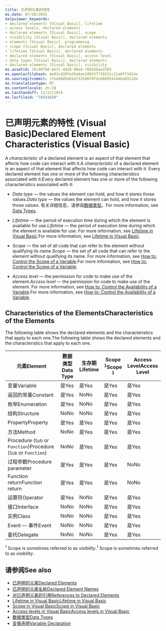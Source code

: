 ```yaml
---
title: 已声明元素的特性
ms.date: 07/20/2015
helpviewer_keywords:
- declared elements [Visual Basic], lifetime
- access levels, declared elements
- declared elements [Visual Basic], scope
- visibility [Visual Basic], declared elements
- elements [Visual Basic], programming
- scope [Visual Basic], declared elements
- lifetime [Visual Basic], declared elements
- declared elements [Visual Basic], access level
- data types [Visual Basic], declared elements
- declared elements [Visual Basic], visibility
ms.assetid: 1bc40fb8-b67c-4428-90a4-76b630ae2583
ms.openlocfilehash: 4e03cd28fed5e0ae109337739251c11a0ff3424a
ms.sourcegitcommit: 17ee6605e01ef32506f8fdc686954244ba6911de
ms.translationtype: MT
ms.contentlocale: zh-CN
ms.lasthandoff: 11/22/2019
ms.locfileid: "74331629"
---
```

# <a name="declared-element-characteristics-visual-basic"></a><span data-ttu-id="c66e6-102">已声明元素的特性 (Visual Basic)</span><span class="sxs-lookup"><span data-stu-id="c66e6-102">Declared Element Characteristics (Visual Basic)</span></span>
<span data-ttu-id="c66e6-103">A *characteristic* of a declared element is an aspect of that element that affects how code can interact with it.</span><span class="sxs-lookup"><span data-stu-id="c66e6-103">A *characteristic* of a declared element is an aspect of that element that affects how code can interact with it.</span></span> <span data-ttu-id="c66e6-104">Every declared element has one or more of the following characteristics associated with it:</span><span class="sxs-lookup"><span data-stu-id="c66e6-104">Every declared element has one or more of the following characteristics associated with it:</span></span>  
  
- <span data-ttu-id="c66e6-105">*Data type* — the values the element can hold, and how it stores those values.</span><span class="sxs-lookup"><span data-stu-id="c66e6-105">*Data type* — the values the element can hold, and how it stores those values.</span></span> <span data-ttu-id="c66e6-106">有关详细信息，请参阅[数据类型](../../../../visual-basic/language-reference/data-types/index.md)。</span><span class="sxs-lookup"><span data-stu-id="c66e6-106">For more information, see [Data Types](../../../../visual-basic/language-reference/data-types/index.md).</span></span>  
  
- <span data-ttu-id="c66e6-107">*Lifetime* — the period of execution time during which the element is available for use.</span><span class="sxs-lookup"><span data-stu-id="c66e6-107">*Lifetime* — the period of execution time during which the element is available for use.</span></span> <span data-ttu-id="c66e6-108">For more information, see [Lifetime in Visual Basic](../../../../visual-basic/programming-guide/language-features/declared-elements/lifetime.md).</span><span class="sxs-lookup"><span data-stu-id="c66e6-108">For more information, see [Lifetime in Visual Basic](../../../../visual-basic/programming-guide/language-features/declared-elements/lifetime.md).</span></span>  
  
- <span data-ttu-id="c66e6-109">*Scope* — the set of all code that can refer to the element without qualifying its name.</span><span class="sxs-lookup"><span data-stu-id="c66e6-109">*Scope* — the set of all code that can refer to the element without qualifying its name.</span></span> <span data-ttu-id="c66e6-110">For more information, see [How to: Control the Scope of a Variable](../../../../visual-basic/programming-guide/language-features/declared-elements/how-to-control-the-scope-of-a-variable.md).</span><span class="sxs-lookup"><span data-stu-id="c66e6-110">For more information, see [How to: Control the Scope of a Variable](../../../../visual-basic/programming-guide/language-features/declared-elements/how-to-control-the-scope-of-a-variable.md).</span></span>  
  
- <span data-ttu-id="c66e6-111">*Access level* — the permission for code to make use of the element.</span><span class="sxs-lookup"><span data-stu-id="c66e6-111">*Access level* — the permission for code to make use of the element.</span></span> <span data-ttu-id="c66e6-112">For more information, see [How to: Control the Availability of a Variable](../../../../visual-basic/programming-guide/language-features/declared-elements/how-to-control-the-availability-of-a-variable.md).</span><span class="sxs-lookup"><span data-stu-id="c66e6-112">For more information, see [How to: Control the Availability of a Variable](../../../../visual-basic/programming-guide/language-features/declared-elements/how-to-control-the-availability-of-a-variable.md).</span></span>  
  
## <a name="characteristics-of-the-elements"></a><span data-ttu-id="c66e6-113">Characteristics of the Elements</span><span class="sxs-lookup"><span data-stu-id="c66e6-113">Characteristics of the Elements</span></span>  
 <span data-ttu-id="c66e6-114">The following table shows the declared elements and the characteristics that apply to each one.</span><span class="sxs-lookup"><span data-stu-id="c66e6-114">The following table shows the declared elements and the characteristics that apply to each one.</span></span>  
  
|<span data-ttu-id="c66e6-115">元素</span><span class="sxs-lookup"><span data-stu-id="c66e6-115">Element</span></span>|<span data-ttu-id="c66e6-116">数据类型</span><span class="sxs-lookup"><span data-stu-id="c66e6-116">Data Type</span></span>|<span data-ttu-id="c66e6-117">生存期</span><span class="sxs-lookup"><span data-stu-id="c66e6-117">Lifetime</span></span>|<span data-ttu-id="c66e6-118">Scope <sup>1</sup></span><span class="sxs-lookup"><span data-stu-id="c66e6-118">Scope <sup>1</sup></span></span>|<span data-ttu-id="c66e6-119">Access Level</span><span class="sxs-lookup"><span data-stu-id="c66e6-119">Access Level</span></span>|  
|-------------|---------------|--------------|------------------------|------------------|  
|<span data-ttu-id="c66e6-120">变量</span><span class="sxs-lookup"><span data-stu-id="c66e6-120">Variable</span></span>|<span data-ttu-id="c66e6-121">是</span><span class="sxs-lookup"><span data-stu-id="c66e6-121">Yes</span></span>|<span data-ttu-id="c66e6-122">是</span><span class="sxs-lookup"><span data-stu-id="c66e6-122">Yes</span></span>|<span data-ttu-id="c66e6-123">是</span><span class="sxs-lookup"><span data-stu-id="c66e6-123">Yes</span></span>|<span data-ttu-id="c66e6-124">是</span><span class="sxs-lookup"><span data-stu-id="c66e6-124">Yes</span></span>|  
|<span data-ttu-id="c66e6-125">返回的常量</span><span class="sxs-lookup"><span data-stu-id="c66e6-125">Constant</span></span>|<span data-ttu-id="c66e6-126">是</span><span class="sxs-lookup"><span data-stu-id="c66e6-126">Yes</span></span>|<span data-ttu-id="c66e6-127">No</span><span class="sxs-lookup"><span data-stu-id="c66e6-127">No</span></span>|<span data-ttu-id="c66e6-128">是</span><span class="sxs-lookup"><span data-stu-id="c66e6-128">Yes</span></span>|<span data-ttu-id="c66e6-129">是</span><span class="sxs-lookup"><span data-stu-id="c66e6-129">Yes</span></span>|  
|<span data-ttu-id="c66e6-130">枚举</span><span class="sxs-lookup"><span data-stu-id="c66e6-130">Enumeration</span></span>|<span data-ttu-id="c66e6-131">是</span><span class="sxs-lookup"><span data-stu-id="c66e6-131">Yes</span></span>|<span data-ttu-id="c66e6-132">No</span><span class="sxs-lookup"><span data-stu-id="c66e6-132">No</span></span>|<span data-ttu-id="c66e6-133">是</span><span class="sxs-lookup"><span data-stu-id="c66e6-133">Yes</span></span>|<span data-ttu-id="c66e6-134">是</span><span class="sxs-lookup"><span data-stu-id="c66e6-134">Yes</span></span>|  
|<span data-ttu-id="c66e6-135">结构</span><span class="sxs-lookup"><span data-stu-id="c66e6-135">Structure</span></span>|<span data-ttu-id="c66e6-136">No</span><span class="sxs-lookup"><span data-stu-id="c66e6-136">No</span></span>|<span data-ttu-id="c66e6-137">No</span><span class="sxs-lookup"><span data-stu-id="c66e6-137">No</span></span>|<span data-ttu-id="c66e6-138">是</span><span class="sxs-lookup"><span data-stu-id="c66e6-138">Yes</span></span>|<span data-ttu-id="c66e6-139">是</span><span class="sxs-lookup"><span data-stu-id="c66e6-139">Yes</span></span>|  
|<span data-ttu-id="c66e6-140">Property</span><span class="sxs-lookup"><span data-stu-id="c66e6-140">Property</span></span>|<span data-ttu-id="c66e6-141">是</span><span class="sxs-lookup"><span data-stu-id="c66e6-141">Yes</span></span>|<span data-ttu-id="c66e6-142">是</span><span class="sxs-lookup"><span data-stu-id="c66e6-142">Yes</span></span>|<span data-ttu-id="c66e6-143">是</span><span class="sxs-lookup"><span data-stu-id="c66e6-143">Yes</span></span>|<span data-ttu-id="c66e6-144">是</span><span class="sxs-lookup"><span data-stu-id="c66e6-144">Yes</span></span>|  
|<span data-ttu-id="c66e6-145">方法</span><span class="sxs-lookup"><span data-stu-id="c66e6-145">Method</span></span>|<span data-ttu-id="c66e6-146">No</span><span class="sxs-lookup"><span data-stu-id="c66e6-146">No</span></span>|<span data-ttu-id="c66e6-147">是</span><span class="sxs-lookup"><span data-stu-id="c66e6-147">Yes</span></span>|<span data-ttu-id="c66e6-148">是</span><span class="sxs-lookup"><span data-stu-id="c66e6-148">Yes</span></span>|<span data-ttu-id="c66e6-149">是</span><span class="sxs-lookup"><span data-stu-id="c66e6-149">Yes</span></span>|  
|<span data-ttu-id="c66e6-150">Procedure (`Sub` or `Function`)</span><span class="sxs-lookup"><span data-stu-id="c66e6-150">Procedure (`Sub` or `Function`)</span></span>|<span data-ttu-id="c66e6-151">No</span><span class="sxs-lookup"><span data-stu-id="c66e6-151">No</span></span>|<span data-ttu-id="c66e6-152">是</span><span class="sxs-lookup"><span data-stu-id="c66e6-152">Yes</span></span>|<span data-ttu-id="c66e6-153">是</span><span class="sxs-lookup"><span data-stu-id="c66e6-153">Yes</span></span>|<span data-ttu-id="c66e6-154">是</span><span class="sxs-lookup"><span data-stu-id="c66e6-154">Yes</span></span>|  
|<span data-ttu-id="c66e6-155">过程参数</span><span class="sxs-lookup"><span data-stu-id="c66e6-155">Procedure parameter</span></span>|<span data-ttu-id="c66e6-156">是</span><span class="sxs-lookup"><span data-stu-id="c66e6-156">Yes</span></span>|<span data-ttu-id="c66e6-157">是</span><span class="sxs-lookup"><span data-stu-id="c66e6-157">Yes</span></span>|<span data-ttu-id="c66e6-158">是</span><span class="sxs-lookup"><span data-stu-id="c66e6-158">Yes</span></span>|<span data-ttu-id="c66e6-159">No</span><span class="sxs-lookup"><span data-stu-id="c66e6-159">No</span></span>|  
|<span data-ttu-id="c66e6-160">Function return</span><span class="sxs-lookup"><span data-stu-id="c66e6-160">Function return</span></span>|<span data-ttu-id="c66e6-161">是</span><span class="sxs-lookup"><span data-stu-id="c66e6-161">Yes</span></span>|<span data-ttu-id="c66e6-162">是</span><span class="sxs-lookup"><span data-stu-id="c66e6-162">Yes</span></span>|<span data-ttu-id="c66e6-163">是</span><span class="sxs-lookup"><span data-stu-id="c66e6-163">Yes</span></span>|<span data-ttu-id="c66e6-164">No</span><span class="sxs-lookup"><span data-stu-id="c66e6-164">No</span></span>|  
|<span data-ttu-id="c66e6-165">运算符</span><span class="sxs-lookup"><span data-stu-id="c66e6-165">Operator</span></span>|<span data-ttu-id="c66e6-166">是</span><span class="sxs-lookup"><span data-stu-id="c66e6-166">Yes</span></span>|<span data-ttu-id="c66e6-167">No</span><span class="sxs-lookup"><span data-stu-id="c66e6-167">No</span></span>|<span data-ttu-id="c66e6-168">是</span><span class="sxs-lookup"><span data-stu-id="c66e6-168">Yes</span></span>|<span data-ttu-id="c66e6-169">是</span><span class="sxs-lookup"><span data-stu-id="c66e6-169">Yes</span></span>|  
|<span data-ttu-id="c66e6-170">接口</span><span class="sxs-lookup"><span data-stu-id="c66e6-170">Interface</span></span>|<span data-ttu-id="c66e6-171">No</span><span class="sxs-lookup"><span data-stu-id="c66e6-171">No</span></span>|<span data-ttu-id="c66e6-172">No</span><span class="sxs-lookup"><span data-stu-id="c66e6-172">No</span></span>|<span data-ttu-id="c66e6-173">是</span><span class="sxs-lookup"><span data-stu-id="c66e6-173">Yes</span></span>|<span data-ttu-id="c66e6-174">是</span><span class="sxs-lookup"><span data-stu-id="c66e6-174">Yes</span></span>|  
|<span data-ttu-id="c66e6-175">实例</span><span class="sxs-lookup"><span data-stu-id="c66e6-175">Class</span></span>|<span data-ttu-id="c66e6-176">No</span><span class="sxs-lookup"><span data-stu-id="c66e6-176">No</span></span>|<span data-ttu-id="c66e6-177">No</span><span class="sxs-lookup"><span data-stu-id="c66e6-177">No</span></span>|<span data-ttu-id="c66e6-178">是</span><span class="sxs-lookup"><span data-stu-id="c66e6-178">Yes</span></span>|<span data-ttu-id="c66e6-179">是</span><span class="sxs-lookup"><span data-stu-id="c66e6-179">Yes</span></span>|  
|<span data-ttu-id="c66e6-180">Event — 事件</span><span class="sxs-lookup"><span data-stu-id="c66e6-180">Event</span></span>|<span data-ttu-id="c66e6-181">No</span><span class="sxs-lookup"><span data-stu-id="c66e6-181">No</span></span>|<span data-ttu-id="c66e6-182">No</span><span class="sxs-lookup"><span data-stu-id="c66e6-182">No</span></span>|<span data-ttu-id="c66e6-183">是</span><span class="sxs-lookup"><span data-stu-id="c66e6-183">Yes</span></span>|<span data-ttu-id="c66e6-184">是</span><span class="sxs-lookup"><span data-stu-id="c66e6-184">Yes</span></span>|  
|<span data-ttu-id="c66e6-185">委托</span><span class="sxs-lookup"><span data-stu-id="c66e6-185">Delegate</span></span>|<span data-ttu-id="c66e6-186">No</span><span class="sxs-lookup"><span data-stu-id="c66e6-186">No</span></span>|<span data-ttu-id="c66e6-187">No</span><span class="sxs-lookup"><span data-stu-id="c66e6-187">No</span></span>|<span data-ttu-id="c66e6-188">是</span><span class="sxs-lookup"><span data-stu-id="c66e6-188">Yes</span></span>|<span data-ttu-id="c66e6-189">是</span><span class="sxs-lookup"><span data-stu-id="c66e6-189">Yes</span></span>|  
  
 <span data-ttu-id="c66e6-190"><sup>1</sup> Scope is sometimes referred to as *visibility*.</span><span class="sxs-lookup"><span data-stu-id="c66e6-190"><sup>1</sup> Scope is sometimes referred to as *visibility*.</span></span>  
  
## <a name="see-also"></a><span data-ttu-id="c66e6-191">请参阅</span><span class="sxs-lookup"><span data-stu-id="c66e6-191">See also</span></span>

- [<span data-ttu-id="c66e6-192">已声明的元素</span><span class="sxs-lookup"><span data-stu-id="c66e6-192">Declared Elements</span></span>](../../../../visual-basic/programming-guide/language-features/declared-elements/index.md)
- [<span data-ttu-id="c66e6-193">已声明的元素名称</span><span class="sxs-lookup"><span data-stu-id="c66e6-193">Declared Element Names</span></span>](../../../../visual-basic/programming-guide/language-features/declared-elements/declared-element-names.md)
- [<span data-ttu-id="c66e6-194">对已声明元素的引用</span><span class="sxs-lookup"><span data-stu-id="c66e6-194">References to Declared Elements</span></span>](../../../../visual-basic/programming-guide/language-features/declared-elements/references-to-declared-elements.md)
- [<span data-ttu-id="c66e6-195">Lifetime in Visual Basic</span><span class="sxs-lookup"><span data-stu-id="c66e6-195">Lifetime in Visual Basic</span></span>](../../../../visual-basic/programming-guide/language-features/declared-elements/lifetime.md)
- [<span data-ttu-id="c66e6-196">Scope in Visual Basic</span><span class="sxs-lookup"><span data-stu-id="c66e6-196">Scope in Visual Basic</span></span>](../../../../visual-basic/programming-guide/language-features/declared-elements/scope.md)
- [<span data-ttu-id="c66e6-197">Access levels in Visual Basic</span><span class="sxs-lookup"><span data-stu-id="c66e6-197">Access levels in Visual Basic</span></span>](../../../../visual-basic/programming-guide/language-features/declared-elements/access-levels.md)
- [<span data-ttu-id="c66e6-198">数据类型</span><span class="sxs-lookup"><span data-stu-id="c66e6-198">Data Types</span></span>](../../../../visual-basic/programming-guide/language-features/data-types/index.md)
- [<span data-ttu-id="c66e6-199">变量声明</span><span class="sxs-lookup"><span data-stu-id="c66e6-199">Variable Declaration</span></span>](../../../../visual-basic/programming-guide/language-features/variables/variable-declaration.md)
